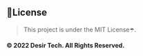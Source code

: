 
## 📜License

> This project is under the MIT License☂️. 

**©️ 2022 Desir Tech. All Rights Reserved.**

